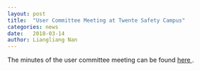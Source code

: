 ```yaml
---
layout: post
title:  "User Committee Meeting at Twente Safety Campus"
categories: news
date:   2018-03-14
author: Liangliang Nan
---
```

The minutes of the user committee meeting can be found  <a href="Minutes_13742_SIMs3D_14032018.docx"> here </a>.

